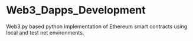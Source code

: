 # Web3_Dapps_Development
Web3.py based python implementation of Ethereum smart contracts using local and test net environments.
